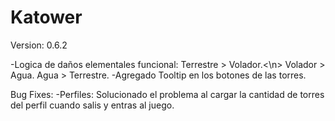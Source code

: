 # Katower
 
Version: 0.6.2

-Logica de daños elementales funcional:
Terrestre > Volador.<\n>
Volador > Agua.
Agua > Terrestre.
-Agregado Tooltip en los botones de las torres.

Bug Fixes:
-Perfiles:
Solucionado el problema al cargar la cantidad de torres del perfil cuando salis y entras al juego.
